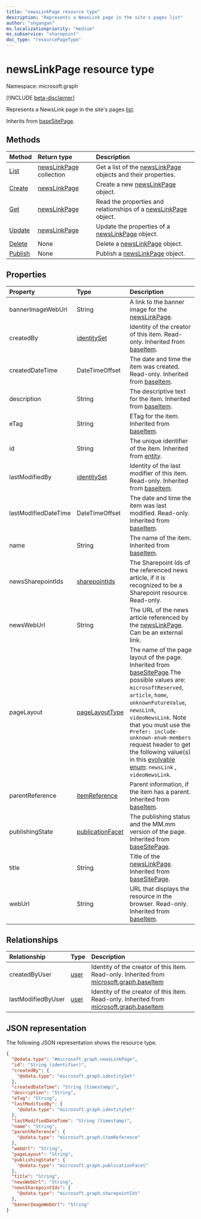 ```yaml
---
title: "newsLinkPage resource type"
description: "Represents a NewsLink page in the site's pages list"
author: "shgangan"
ms.localizationpriority: "medium"
ms.subservice: "sharepoint"
doc_type: "resourcePageType"
---
```


# newsLinkPage resource type

Namespace: microsoft.graph

[!INCLUDE [beta-disclaimer](../../includes/beta-disclaimer.md)]

Represents a NewsLink page in the site's pages [list](../resources/list.md).

Inherits from [baseSitePage](../resources/basesitepage.md).

## Methods
|Method|Return type|Description|
|:---|:---|:---|
|[List](../api/newslinkpage-list.md)|[newsLinkPage](../resources/newslinkpage.md) collection|Get a list of the [newsLinkPage](../resources/newslinkpage.md) objects and their properties.|
|[Create](../api/newslinkpage-create.md)|[newsLinkPage](../resources/newslinkpage.md) |Create a new [newsLinkPage](../resources/newslinkpage.md) object.|
|[Get](../api/newslinkpage-get.md)|[newsLinkPage](../resources/newslinkpage.md)|Read the properties and relationships of a [newsLinkPage](../resources/newslinkpage.md) object.|
|[Update](../api/newslinkpage-update.md)|[newsLinkPage](../resources/newslinkpage.md)|Update the properties of a [newsLinkPage](../resources/newslinkpage.md) object.|
|[Delete](../api/basesitepage-delete.md)|None|Delete a [newsLinkPage](../resources/newslinkpage.md) object.|
|[Publish](../api/newslinkpage-publish.md)|None|Publish a [newsLinkPage](../resources/newslinkpage.md) object. |

## Properties
|Property|Type|Description|
|:---|:---|:---|
|bannerImageWebUrl|String|A link to the banner image for the [newsLinkPage](../resources/newslinkpage.md).|
|createdBy|[identitySet](../resources/identityset.md)   | Identity of the creator of this item. Read-only. Inherited from [baseItem](../resources/baseitem.md).|
|createdDateTime|DateTimeOffset|The date and time the item was created. Read-only. Inherited from [baseItem](../resources/baseitem.md).|
|description|String|The descriptive text for the item. Inherited from [baseItem](../resources/baseitem.md).|
|eTag|String|ETag for the item. Inherited from [baseItem](../resources/baseitem.md).|
|id|String|The unique identifier of the item. Inherited from [entity](../resources/entity.md).|
|lastModifiedBy|[identitySet](../resources/identityset.md)|Identity of the last modifier of this item. Read-only. Inherited from [baseItem](../resources/baseitem.md).|
|lastModifiedDateTime|DateTimeOffset|The date and time the item was last modified. Read-only. Inherited from [baseItem](../resources/baseitem.md).|
|name|String|The name of the item. Inherited from [baseItem](../resources/baseitem.md).|
|newsSharepointIds|[sharepointIds](../resources/sharepointids.md)|The Sharepoint Ids of the referenced news article, if it is recognized to be a Sharepoint resource. Read-only.|
|newsWebUrl|String|The URL of the news article referenced by the [newsLinkPage](../resources/newslinkpage.md). Can be an external link.|
|pageLayout|[pageLayoutType](../resources/basesitepage.md#pagelayouttype-values)|The name of the page layout of the page. Inherited from [baseSitePage](../resources/basesitepage.md).The possible values are: `microsoftReserved`, `article`, `home`, `unknownFutureValue`, `newsLink`, `videoNewsLink`. Note that you must use the `Prefer: include-unknown-enum-members` request header to get the following value(s) in this [evolvable enum](../../../concepts/best-practices-concept#handling-future-members-in-evolvable-enumerations): `newsLink` , `videoNewsLink`.|
|parentReference|[itemReference](../resources/itemreference.md)|Parent information, if the item has a parent. Inherited from [baseItem](../resources/baseitem.md).|
|publishingState|[publicationFacet](../resources/publicationfacet.md)|The publishing status and the MM.mm version of the page. Inherited from [baseSitePage](../resources/basesitepage.md).|
|title|String|Title of the [newsLinkPage](../resources/newslinkpage.md). Inherited from [baseSitePage](../resources/basesitepage.md).|
|webUrl|String|URL that displays the resource in the browser. Read-only. Inherited from [baseItem](../resources/baseitem.md).|

## Relationships
|Relationship|Type|Description|
|:---|:---|:---|
|createdByUser|[user](../resources/user.md)|Identity of the creator of this item. Read-only. Inherited from [microsoft.graph.baseItem](../resources/baseitem.md)|
|lastModifiedByUser|[user](../resources/user.md)|Identity of the creator of this item. Read-only. Inherited from [microsoft.graph.baseItem](../resources/baseitem.md)|

## JSON representation
The following JSON representation shows the resource type.
<!-- {
  "blockType": "resource",
  "keyProperty": "id",
  "@odata.type": "microsoft.graph.newsLinkPage",
  "baseType": "microsoft.graph.baseSitePage",
  "openType": false
}
-->
``` json
{
  "@odata.type": "#microsoft.graph.newsLinkPage",
  "id": "String (identifier)",
  "createdBy": {
    "@odata.type": "microsoft.graph.identitySet"
  },
  "createdDateTime": "String (timestamp)",
  "description": "String",
  "eTag": "String",
  "lastModifiedBy": {
    "@odata.type": "microsoft.graph.identitySet"
  },
  "lastModifiedDateTime": "String (timestamp)",
  "name": "String",
  "parentReference": {
    "@odata.type": "microsoft.graph.itemReference"
  },
  "webUrl": "String",
  "pageLayout": "String",
  "publishingState": {
    "@odata.type": "microsoft.graph.publicationFacet"
  },
  "title": "String",
  "newsWebUrl": "String",
  "newsSharepointIds": {
    "@odata.type": "microsoft.graph.sharepointIds"
  },
  "bannerImageWebUrl": "String"
}
```